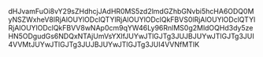 dHJvamFuOi8vY29sZHdhcjJAdHR0MS5zd2lmdGZhbGNvbi5hcHA6ODQ0MyNSZWxheV8lRjAlOUYlODclQTYlRjAlOUYlODclQkFBVS0lRjAlOUYlODclQTYlRjAlOUYlODclQkFBVV8wNAp0cm9qYW46Ly96RnlMS0g2MldOQHd3dy5zeHN5ODgudGs6NDQxNTAjUmVsYXlfJUYwJTlGJTg3JUJBJUYwJTlGJTg3JUI4VVMtJUYwJTlGJTg3JUJBJUYwJTlGJTg3JUI4VVNfMTIK